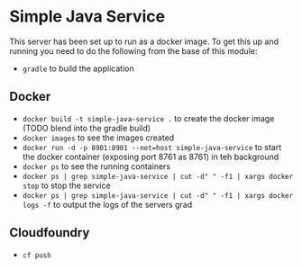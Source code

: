 # Simple Java Service
This server has been set up to run as a docker image.  To get this up and running you need to do the following from the base of this module:
 - `gradle` to build the application
 
## Docker
 - `docker build -t simple-java-service .` to create the docker image (TODO blend into the gradle build)
 - `docker images` to see the images created
 - `docker run -d -p 8901:8901 --net=host simple-java-service` to start the docker container (exposing port 8761 as 8761) in teh background
 - `docker ps` to see the running containers
 - `docker ps | grep simple-java-service | cut -d" " -f1 | xargs docker stop` to stop the service
 - `docker ps | grep simple-java-service | cut -d" " -f1 | xargs docker logs -f` to output the logs of the servers 
grad

## Cloudfoundry

* `cf push`